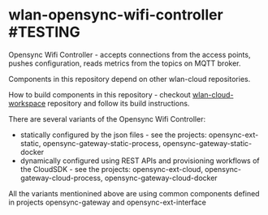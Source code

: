 # wlan-opensync-wifi-controller  #TESTING
 
Opensync Wifi Controller - accepts connections from the access points, pushes configuration, reads metrics from the topics on MQTT broker.

Components in this repository depend on other wlan-cloud repositories. 

How to build components in this repository - checkout [wlan-cloud-workspace](https://github.com/Telecominfraproject/wlan-cloud-workspace) repository and follow its build instructions.

There are several variants of the Opensync Wifi Controller:
* statically configured by the json files - see the projects: opensync-ext-static, opensync-gateway-static-process, opensync-gateway-static-docker
* dynamically configured using REST APIs and provisioning workflows of the CloudSDK - see the projects: opensync-ext-cloud, opensync-gateway-cloud-process, opensync-gateway-cloud-docker

All the variants mentionined above are using common components defined in projects opensync-gateway and opensync-ext-interface
